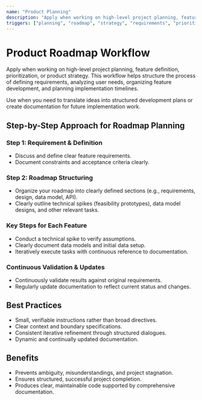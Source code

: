 ```yaml
---
name: "Product Planning"
description: "Apply when working on high-level project planning, feature definition, prioritization, or product strategy. This workflow helps structure the process of defining requirements, analyzing user needs, organizing feature development, and planning implementation timelines."
triggers: ["planning", "roadmap", "strategy", "requirements", "prioritization", "product"]
---
```


# Product Roadmap Workflow

Apply when working on high-level project planning, feature definition, prioritization, or product strategy. This workflow helps structure the process of defining requirements, analyzing user needs, organizing feature development, and planning implementation timelines.

Use when you need to translate ideas into structured development plans or create documentation for future implementation work.

## Step-by-Step Approach for Roadmap Planning

### Step 1: Requirement & Definition

- Discuss and define clear feature requirements.
- Document constraints and acceptance criteria clearly.

### Step 2: Roadmap Structuring

- Organize your roadmap into clearly defined sections (e.g., requirements, design, data model, API).
- Clearly outline technical spikes (feasibility prototypes), data model designs, and other relevant tasks.

### Key Steps for Each Feature

- Conduct a technical spike to verify assumptions.
- Clearly document data models and initial data setup.
- Iteratively execute tasks with continuous reference to documentation.

### Continuous Validation & Updates

- Continuously validate results against original requirements.
- Regularly update documentation to reflect current status and changes.

## Best Practices

- Small, verifiable instructions rather than broad directives.
- Clear context and boundary specifications.
- Consistent iterative refinement through structured dialogues.
- Dynamic and continually updated documentation.

## Benefits

- Prevents ambiguity, misunderstandings, and project stagnation.
- Ensures structured, successful project completion.
- Produces clear, maintainable code supported by comprehensive documentation.